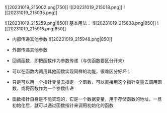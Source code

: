 ![[20231019_215002.png|750]]
![[20231019_215018.png]]
![[20231019_215035.png]]

![[20231019_215259.png|850]]
基本用法：
![[20231019_215838.png|850]]
![[20231019_215916.png|850]]
- 内部传递其他参数
![[20231019_215948.png|850]]
- 外部传递其他参数

- 回调函数，即把函数作为参数传递（与仿函数要区分开来）

- 可以在函数内调用其他函数实现同样的功能，很难区分好坏；
- 只是可以用一个指针变量去指定一个函数，可以直接用这个指针变量去调用函数，或将函数作为一个参数传递
- 函数指针自身是不能实现的，它是一个数据变量，用于存储函数的地址，一旦初始化后，就可以通过函数指针来调用初始化的函数
